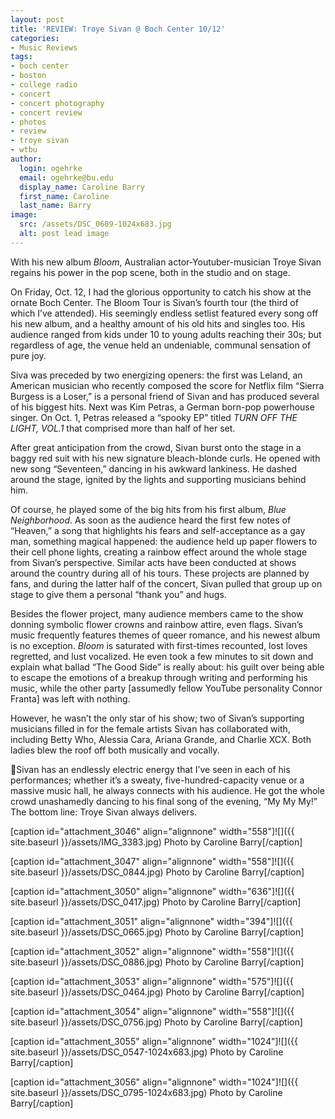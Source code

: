 ```yaml
---
layout: post
title: 'REVIEW: Troye Sivan @ Boch Center 10/12'
categories:
- Music Reviews
tags:
- boch center
- boston
- college radio
- concert
- concert photography
- concert review
- photos
- review
- troye sivan
- wtbu
author:
  login: ogehrke
  email: ogehrke@bu.edu
  display_name: Caroline Barry
  first_name: Caroline
  last_name: Barry
image:
  src: /assets/DSC_0609-1024x683.jpg
  alt: post lead image
---
```

With his new album _Bloom_, Australian actor-Youtuber-musician Troye Sivan regains his power in the pop scene, both in the studio and on stage.

On Friday, Oct. 12, I had the glorious opportunity to catch his show at the ornate Boch Center. The Bloom Tour is Sivan’s fourth tour (the third of which I’ve attended). His seemingly endless setlist featured every song off his new album, and a healthy amount of his old hits and singles too. His audience ranged from kids under 10 to young adults reaching their 30s; but regardless of age, the venue held an undeniable, communal sensation of pure joy.

Siva was preceded by two energizing openers: the first was Leland, an American musician who recently composed the score for Netflix film “Sierra Burgess is a Loser,” is a personal friend of Sivan and has produced several of his biggest hits. Next was Kim Petras, a German born-pop powerhouse singer. On Oct. 1, Petras released a “spooky EP” titled _TURN OFF THE LIGHT, VOL.1_ that comprised more than half of her set.

After great anticipation from the crowd, Sivan burst onto the stage in a baggy red suit with his new signature bleach-blonde curls. He opened with new song “Seventeen,” dancing in his awkward lankiness. He dashed around the stage, ignited by the lights and supporting musicians behind him.

Of course, he played some of the big hits from his first album, _Blue Neighborhood_. As soon as the audience heard the first few notes of “Heaven,” a song that highlights his fears and self-acceptance as a gay man, something magical happened: the audience held up paper flowers to their cell phone lights, creating a rainbow effect around the whole stage from Sivan’s perspective. Similar acts have been conducted at shows around the country during all of his tours. These projects are planned by fans, and during the latter half of the concert, Sivan pulled that group up on stage to give them a personal “thank you” and hugs.

Besides the flower project, many audience members came to the show donning symbolic flower crowns and rainbow attire, even flags. Sivan’s music frequently features themes of queer romance, and his newest album is no exception. _Bloom_ is saturated with first-times recounted, lost loves regretted, and lust vocalized. He even took a few minutes to sit down and explain what ballad “The Good Side” is really about: his guilt over being able to escape the emotions of a breakup through writing and performing his music, while the other party \[assumedly fellow YouTube personality Connor Franta\] was left with nothing.

However, he wasn’t the only star of his show; two of Sivan’s supporting musicians filled in for the female artists Sivan has collaborated with, including Betty Who, Alessia Cara, Ariana Grande, and Charlie XCX. Both ladies blew the roof off both musically and vocally.

Sivan has an endlessly electric energy that I’ve seen in each of his performances; whether it’s a sweaty, five-hundred-capacity venue or a massive music hall, he always connects with his audience. He got the whole crowd unashamedly dancing to his final song of the evening, “My My My!” The bottom line: Troye Sivan always delivers.

\[caption id="attachment\_3046" align="alignnone" width="558"\]![]({{ site.baseurl }}/assets/IMG_3383.jpg) Photo by Caroline Barry\[/caption\]

\[caption id="attachment\_3047" align="alignnone" width="558"\]![]({{ site.baseurl }}/assets/DSC_0844.jpg) Photo by Caroline Barry\[/caption\]

\[caption id="attachment\_3050" align="alignnone" width="636"\]![]({{ site.baseurl }}/assets/DSC_0417.jpg) Photo by Caroline Barry\[/caption\]

\[caption id="attachment\_3051" align="alignnone" width="394"\]![]({{ site.baseurl }}/assets/DSC_0665.jpg) Photo by Caroline Barry\[/caption\]

\[caption id="attachment\_3052" align="alignnone" width="558"\]![]({{ site.baseurl }}/assets/DSC_0886.jpg) Photo by Caroline Barry\[/caption\]

\[caption id="attachment\_3053" align="alignnone" width="575"\]![]({{ site.baseurl }}/assets/DSC_0464.jpg) Photo by Caroline Barry\[/caption\]

\[caption id="attachment\_3054" align="alignnone" width="558"\]![]({{ site.baseurl }}/assets/DSC_0756.jpg) Photo by Caroline Barry\[/caption\]

\[caption id="attachment\_3055" align="alignnone" width="1024"\]![]({{ site.baseurl }}/assets/DSC_0547-1024x683.jpg) Photo by Caroline Barry\[/caption\]

\[caption id="attachment\_3056" align="alignnone" width="1024"\]![]({{ site.baseurl }}/assets/DSC_0795-1024x683.jpg) Photo by Caroline Barry\[/caption\]